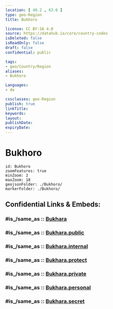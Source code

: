 ```yaml
---
location: [ 40.2 , 63.6 ] 
type: geo-Region
title: Bukhoro

license: CC BY-SA 4.0
source: https://datahub.io/core/country-codes
isDeleted: false
isReadOnly: false
draft: false
confidential: public

tags:
- geo/Country/Region
aliases:
- Bukhoro

Languages:
- de

cssclasses: geo-Region
publish: true
linkTitle: 
keywords: 
layout: 
publishDate: 
expiryDate: 
---
```


# Bukhoro

```leaflet
id: Bukhoro
zoomFeatures: true 
minZoom: 2 
maxZoom: 18
geojsonFolder: ./Bukhoro/
markerFolder: ./Bukhoro/
```


## Confidential Links & Embeds: 

### #is_/same_as :: [Bukhara](/_Standards/Earth/Continent/Asia/Asia~Central/Uzbekistan/Regions~Uzbekistan/Bukhara.md) 

### #is_/same_as :: [Bukhara.public](/_public/Earth/Continent/Asia/Asia~Central/Uzbekistan/Regions~Uzbekistan/Bukhara.public.md) 

### #is_/same_as :: [Bukhara.internal](/_internal/Earth/Continent/Asia/Asia~Central/Uzbekistan/Regions~Uzbekistan/Bukhara.internal.md) 

### #is_/same_as :: [Bukhara.protect](/_protect/Earth/Continent/Asia/Asia~Central/Uzbekistan/Regions~Uzbekistan/Bukhara.protect.md) 

### #is_/same_as :: [Bukhara.private](/_private/Earth/Continent/Asia/Asia~Central/Uzbekistan/Regions~Uzbekistan/Bukhara.private.md) 

### #is_/same_as :: [Bukhara.personal](/_personal/Earth/Continent/Asia/Asia~Central/Uzbekistan/Regions~Uzbekistan/Bukhara.personal.md) 

### #is_/same_as :: [Bukhara.secret](/_secret/Earth/Continent/Asia/Asia~Central/Uzbekistan/Regions~Uzbekistan/Bukhara.secret.md)

